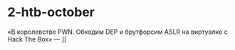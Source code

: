 2-htb-october
==========

«В королевстве PWN. Обходим DEP и брутфорсим ASLR на виртуалке с Hack The Box» — [\]\[](https://xakep.ru/2019/10/08/hackthebox-dep-aslr/)
